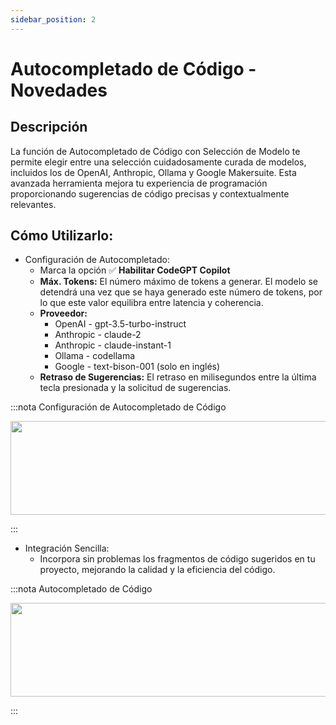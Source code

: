 ```yaml
---
sidebar_position: 2
---
```


# Autocompletado de Código - Novedades

## Descripción
La función de Autocompletado de Código con Selección de Modelo te permite elegir entre una selección cuidadosamente curada de modelos, incluidos los de OpenAI, Anthropic, Ollama y Google Makersuite. Esta avanzada herramienta mejora tu experiencia de programación proporcionando sugerencias de código precisas y contextualmente relevantes.

## Cómo Utilizarlo:
- Configuración de Autocompletado:
    - Marca la opción ✅ **Habilitar CodeGPT Copilot**
    - **Máx. Tokens:** El número máximo de tokens a generar. El modelo se detendrá una vez que se haya generado este número de tokens, por lo que este valor equilibra entre latencia y coherencia.
    - **Proveedor:**
        - OpenAI - gpt-3.5-turbo-instruct
        - Anthropic - claude-2
        - Anthropic - claude-instant-1
        - Ollama - codellama
        - Google - text-bison-001 (solo en inglés)
    - **Retraso de Sugerencias:** El retraso en milisegundos entre la última tecla presionada y la solicitud de sugerencias.

:::nota Configuración de Autocompletado de Código
<p align="center">
      <img width="600" height="150" src="https://github.com/davila7/code-gpt-docs/assets/6216945/b4b09276-bc7e-4a8d-847b-371a8bd34488" />
</p>
:::

- Integración Sencilla:
    - Incorpora sin problemas los fragmentos de código sugeridos en tu proyecto, mejorando la calidad y la eficiencia del código.

:::nota Autocompletado de Código
<p align="center">
      <img width="600" height="150" src="https://github.com/davila7/code-gpt-docs/assets/6216945/cc3bb10a-5528-4671-8cc7-522e957e2bdd" />
</p>
:::
